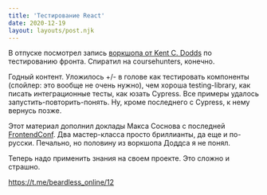 ```yaml
---
title: 'Тестирование React'
date: 2020-12-19
layout: layouts/post.njk
---
```


В отпуске посмотрел запись [воркшопа от Kent C. Dodds](https://coursehunter.net/course/testirovanie-react-prilozheniy) по тестированию фронта.   Спиратил на coursehunters, конечно.

Годный контент. Уложилось +/- в голове как тестировать компоненты (спойлер: это вообще не очень нужно), чем хороша testing-library, как писать интеграционные тесты, как юзать Cypress. Все примеры удалось запустить-повторить-понять. Ну, кроме последнего с Cypress, к нему вернусь позже. 

Этот материал дополнил доклады Макса Соснова с последней [FrontendConf](https://www.youtube.com/channel/UCGQRn0aTnJK-zHFAdT9Nm1A). Два мастер-класса просто бриллианты, да еще и по-русски. Печально, но половину из воркшопа Доддса я не понял.

Теперь надо применить знания на своем проекте. Это сложно и страшно.

https://t.me/beardless_online/12